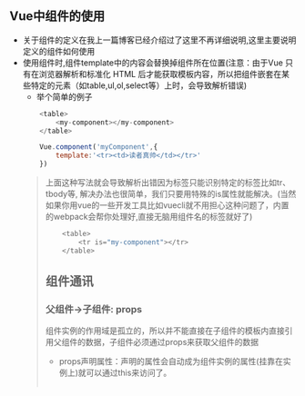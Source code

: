 ## Vue中组件的使用
* 关于组件的定义在我上一篇博客已经介绍过了这里不再详细说明,这里主要说明定义的组件如何使用
* 使用组件时,组件template中的内容会替换掉组件所在位置(注意：由于Vue 只有在浏览器解析和标准化 HTML 后才能获取模板内容，所以把组件嵌套在某些特定的元素（如table,ul,ol,select等）上时，会导致解析错误)
    * 举个简单的例子
    ```js
        <table>
            <my-component></my-component>
        </table>
    ```
    ```js
        Vue.component('myComponent',{
            template:'<tr><td>读者真帅</td></tr>'
        })
    ```
    >上面这种写法就会导致解析出错因为<table>标签只能识别特定的标签比如tr、tbody等,
    解决办法也很简单，我们只要用特殊的is属性就能解决。(当然如果你用vue的一些开发工具比如vuecli就不用担心这种问题了，内置的webpack会帮你处理好,直接无脑用组件名的标签就好了)
    ```js
        <table>
            <tr is="my-component"></tr>
        </table>
    ```

## 组件通讯
### 父组件->子组件: props
组件实例的作用域是孤立的，所以并不能直接在子组件的模板内直接引用父组件的数据，子组件必须通过props来获取父组件的数据
* props声明属性：声明的属性会自动成为组件实例的属性(挂靠在实例上)就可以通过this来访问了。